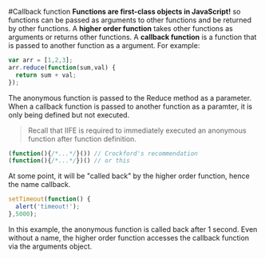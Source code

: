 #Callback function 
**Functions are first-class objects in JavaScript!** so functions can be passed as arguments to other functions and be returned by other functions. 
A **higher order function** takes other functions as arguments or returns other functions.
A **callback function** is a function that is passed to another function as a argument.
For example:
```javascript
var arr = [1,2,3];
arr.reduce(function(sum,val) {
  return sum + val;
});
```
The anonymous function is passed to the Reduce method as a parameter. 
When a callback function is passed to another function as a paramter, it is only being defined but not executed. 
> Recall that IIFE is required to immediately executed an anonymous function after function definition. 
```javascript
(function(){/*...*/}()) // Crockford's recommendation
(function(){/*...*/})() // or this 
```
>
At some point, it will be "called back" by the higher order function, hence the name callback.
```javascript
setTimeout(function() {
  alert('timeout!');
},5000);
```
In this example, the anonymous function is called back after 1 second. Even without a name, the higher order function accesses the callback function via the arguments object.